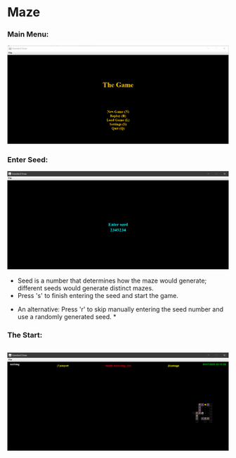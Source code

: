# Maze

### Main Menu:
![Main Menu](https://github.com/alexxuyaowen/maze/blob/master/Maze/Demo/main.PNG)


### Enter Seed:
![seed](https://github.com/alexxuyaowen/maze/blob/master/Maze/Demo/seed.PNG)
- Seed is a number that determines how the maze would generate; different seeds would generate distinct mazes.
- Press 's' to finish entering the seed and start the game.
* An alternative: Press 'r' to skip manually entering the seed number and use a randomly generated seed. *


### The Start:
![start](https://github.com/alexxuyaowen/maze/blob/master/Maze/Demo/start.PNG)
- 
